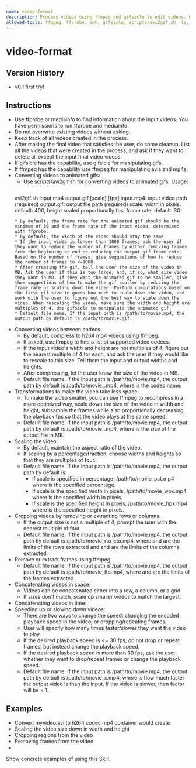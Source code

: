 ```yaml
---
name: video-format
description: Process videos using ffmpeg and gifsicle to edit videos. Use when working with .mp4, .avi, or .gif files, or sequences of .png or .jpg files, and the request is to compress, convert to a different format, scale, crop, remove or extract frames, concatenate multiple videos in space or in time, or speed up or slow down the video.
allowed-tools: ffmpeg, ffprobe, awk, gifsicle, scripts/avi2gif.sh, ls, mediainfo
---
```


# video-format

## Version History

* v0.1 first try!

## Instructions
* Use ffprobe or mediainfo to find information about the input videos. You have permissions to run ffprobe and mediainfo.
* Do not overwrite existing videos without asking.
* Keep track of all videos created in the process.
* After making the final video that satisfies the user, do some cleanup. List all the videos that were created in the process, and ask if they want to delete all except the input final video videos.
* If gifsicle has the capability, use gifsicle for manipulating gifs.
* If ffmpeg has the capability use ffmpeg for manipulating avis and mp4s. 
* Converting videos to animated gifs:
    * Use scripts/avi2gif.sh for converting videos to animated gifs.
    Usage:
        ```
	avi2gif.sh input.mp4 output.gif [scale] [fps]
	input.mp4: input video path (required)
	output.gif: output file path (required)
	scale: width in pixels. default: 400, height scaled proportionally
	fps: frame rate. default: 30
	```
    * By default, the frame rate for the animated gif should be the minimum of 30 and the frame rate of the input video, determined with ffprobe.
    * By default, the width of the video should stay the same. 
    * If the input video is longer than 1000 frames, ask the user if they want to reduce the number of frames by either removing frames from the beginning or end or reducing the output gif frame rate. Based on the number of frames, give suggestions of how to reduce the number of frames to <=1000. 
    * After creating the gif, tell the user the size of the video in MB. Ask the user if this is too large, and, if so, what size video they want in MB. If they want the animated gif to be smaller, give them suggestions of how to make the gif smaller by reducing the frame rate or scaling down the video. Perform computations based on the first gif size to guess how much to scale down the video, and work with the user to figure out the best way to scale down the video. When rescaling the video, make sure the width and height are multiples of 4. Use gifsicle to manipulate the animated gif.
    * Default file name. If the input path is /path/to/movie.mp4, the output path by default is /path/to/movie.gif.
* Converting videos between codecs
  * By default, compress to h264 mp4 videos using ffmpeg.
  * If asked, use ffmpeg to find a list of supported video codecs.
  * If the input video's width and height are not multiples of 4, figure out the nearest multiple of 4 for each, and ask the user if they would like to rescale to this size. Tell them the input and output widths and heights.
  * After compressing, let the user know the size of the video in MB.
  * Default file name. If the input path is /path/to/movie.mp4, the output path by default is /path/to/movie_<codec>.mp4, where <codec> is the codec name.
* Transformations to make the video take less space:
  * To make the video smaller, you can use ffmpeg to recompress in a more optimized way, scale down the size of the video in width and height, subsample the frames while also proportionally decreasing the playback fps so that the video plays at the same speed. 
  * Default file name. If the input path is /path/to/movie.mp4, the output path by default is /path/to/movie_<filesize>.mp4, where <filesize> is the size of the output file in MB. 
* Scaling the video:
  * By default, maintain the aspect ratio of the video.
  * If scaling by a percentage/fraction, choose widths and heights so that they are multiples of four.
  * Default file name. If the input path is /path/to/movie.mp4, the output path by default is:
    * If scale is specified in percentage, /path/to/movie_<scale>pct.mp4 where <scale> is the specified percentage.
    * If scale is the specified width in pixels, /path/to/movie_w<width>px.mp4 where <scale> is the specified width in pixels.
    * If scale is the specified height in pixels, /path/to/movie_h<height>px.mp4 where <scale> is the specified height in pixels.
* Cropping videos by removing or extracting rows or columns.
  * If the output size is not a multiple of 4, prompt the user with the nearest multiple of four. 
  * Default file name: If the input path is /path/to/movie.mp4, the output path by default is  /path/to/movie_r<r1>to<r2>_c<c1>to<c2>.mp4, where <r1> and <r2> are the limits of the rows extracted and <c1> and <c2> are the limits of the columns extracted. 
* Remove or extract frames using ffmpeg.
  * Default file name: If the input path is /path/to/movie.mp4, the output path by default is /path/to/movie_f<f1>to<f2>.mp4, where <f1> and <f2> are the limits of the frames extracted.
* Concatenating videos in space:
  * Videos can be concatenated either into a row, a column, or a grid.
  * If sizes don't match, scale up smaller videos to match the largest.
* Concatenating videos in time:
* Speeding up or slowing down videos:
  * There are two ways to change the speed: changing the encoded playback speed in the video, or dropping/repeating frames.
  * User will specify how many times faster/slower they want the video to play. 
  * If the desired playback speed is <= 30 fps, do not drop or repeat frames, but instead change the playback speed. 
  * If the desired playback speed is more than 30 fps, ask the user whether they want to drop/repeat frames or change the playback speed. 
  * Default file name: If the input path is /path/to/movie.mp4, the output path by default is /path/to/movie_<factor>x.mp4, where <factor> is how much faster the output video is than the input. If the video is slower, then factor will be < 1. 

## Examples

- Convert myvideo.avi to h264 codec mp4 container would create
- Scaling the video size down in width and height
- Cropping regions from the video
- Removing frames from the video
- 

Show concrete examples of using this Skill.